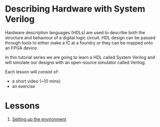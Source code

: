 # Describing Hardware with System Verilog 

Hardware description languages (HDLs) are used to describe both the structure and behaviour of a digital logic circuit. HDL design can be passed through tools to either make a IC at a foundry or they can be mapped onto an FPGA device.

In this tutorial series we are going to learn a HDL called System Verilog and will simulate our designs with an open-source simulator called Verilog.

Each lesson will consist of:
* a short video (~10 mins)
* an exercise

# Lessons

1. [Setting up the environment](lessons/setup) 
